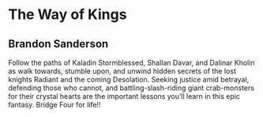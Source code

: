 # The Way of Kings
## Brandon Sanderson
Follow the paths of Kaladin Stormblessed, Shallan Davar, and Dalinar Kholin as walk towards, stumble upon, and unwind hidden secrets of the lost knights Radiant and the coming Desolation. Seeking justice amid betrayal, defending those who cannot, and battling-slash-riding giant crab-monsters for their crystal hearts are the important lessons you’ll learn in this epic fantasy. Bridge Four for life!!
